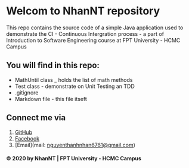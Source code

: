 # Welcom to NhanNT repository
This repo contains the source code of a simple Java application used to demonstrate the CI - Continuous Intergration process - a part of Introduction to Software Engineering course at FPT University - HCMC Campus

## You will find in this repo:
* MathUntil class _ holds the list of math methods
* Test class - demonstrate on Unit Testing an TDD
* .gitignore
* Markdown file - this  file itseft

## Connect me via
1. [GitHub](https://github.com/nhannt281020)
2. [Facebook](https://facebook.com/NTN28)
3. [Email](mail: nguyenthanhnhan6761@gmail.com)

####  © 2020 by NhanNT | FPT University - HCMC Campus